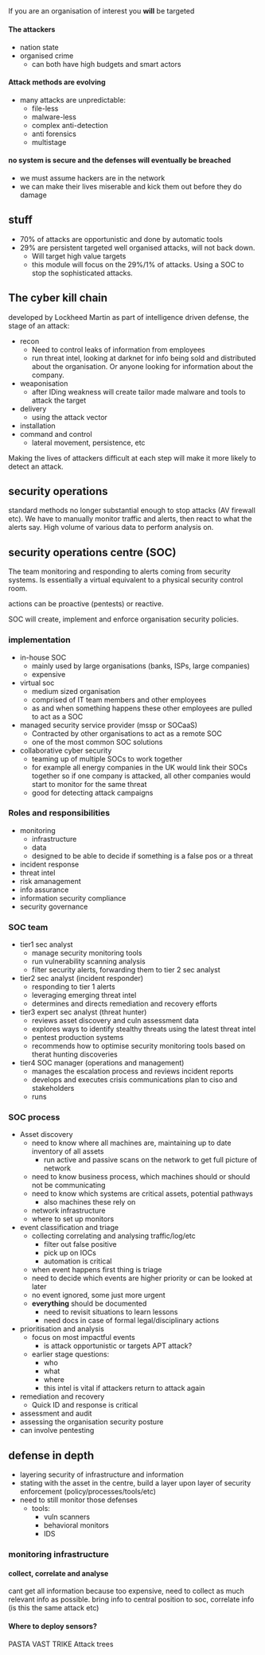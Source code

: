 ## 

If you are an organisation of interest you **will** be targeted

#### The attackers
-	nation state
-	organised crime
	-	can both have high budgets and smart actors

#### Attack methods are evolving
-	many attacks are unpredictable:
	-	file-less
	-	malware-less
	-	complex anti-detection
	-	anti forensics
	-	multistage
	
#### no system is secure and the defenses will eventually be breached
- we must assume hackers are in the network
- we can make their lives miserable and kick them out before they do damage

## stuff

-	70% of attacks are opportunistic and done by automatic tools
-	29% are persistent targeted well organised attacks, will not back down.
	-	Will target high value targets
	-	this module will focus on the 29%/1% of attacks. Using a SOC to stop the sophisticated attacks.

## The cyber kill chain

developed by Lockheed Martin as part of intelligence driven defense, the stage of an attack:
-	recon
	-	Need to control leaks of information from employees
	-	run threat intel, looking at darknet for info being sold and distributed about the organisation. Or anyone looking for information about the company.
-	weaponisation
	-	after IDing weakness will create tailor made malware and tools to attack the target
-	delivery
	-	using the attack vector
-	installation
-	command and control
	-	lateral movement, persistence, etc

Making the lives of attackers difficult at each step will make it more likely to detect an attack.

## security operations

standard methods no longer substantial enough to stop attacks (AV firewall etc).
We have to manually monitor traffic and alerts, then react to what the alerts say.
High volume of various data to perform analysis on.

## security operations centre (SOC)

The team monitoring and responding to alerts coming from security systems. Is essentially a virtual equivalent to a physical security control room.

actions can be proactive (pentests) or reactive.

SOC will create, implement and enforce organisation security policies.

### implementation

-	in-house SOC
	-	mainly used by large organisations (banks, ISPs, large companies)
	-	expensive
-	virtual soc
	-	medium sized organisation
	-	comprised of IT team members and other employees
	-	as and when something happens these other employees are pulled to act as a SOC
-	managed security service provider (mssp or SOCaaS)
	-	Contracted by other organisations to act as a remote SOC
	-	one of the most common SOC solutions
-	collaborative cyber security
	-	teaming up of multiple SOCs to work together
	-	for example all energy companies in the UK would link their SOCs together so if one company is attacked, all other companies would start to monitor for the same threat
	-	good for detecting attack campaigns

### Roles and responsibilities

-	monitoring
	-	infrastructure
	-	data
	-	designed to be able to decide if something is a false pos or a threat
-	incident response
-	threat intel
-	risk amanagement
-	info assurance
-	information security compliance
-	security governance

### SOC team

-	tier1 sec analyst
	-	manage security monitoring tools
	-	run vulnerability scanning analysis
	-	filter security alerts, forwarding them to tier 2 sec analyst
-	tier2 sec analyst (incident responder)
	-	responding to tier 1 alerts
	-	leveraging emerging threat intel
	-	determines and directs remediation and recovery efforts
-	tier3 expert sec analyst (threat hunter)
	-	reviews asset discovery and culn assessment data
	-	explores ways to identify stealthy threats using the latest threat intel
	-	pentest production systems
	-	recommends how to optimise security monitoring tools based on therat hunting discoveries
-	tier4 SOC manager (operations and management)
	-	manages the escalation process and reviews incident reports
	-	develops and executes crisis communications plan to ciso and stakeholders
	-	runs

### SOC process

- Asset discovery
	- need to know where all machines are, maintaining up to date inventory of all assets
		- run active and passive scans on the network to get full picture of network
	- need to know business process, which machines should or should not be communicating
	- need to know which systems are critical assets, potential pathways 
		- also machines these rely on
	- network infrastructure
	- where to set up monitors
- event classification and triage
	- collecting correlating and analysing traffic/log/etc
		- filter out false positive
		- pick up on IOCs
		- automation is critical
	- when event happens first thing is triage
	- need to decide which events are higher priority or can be looked at later
	- no event ignored, some just more urgent
	- **everything** should be documented
		- need to revisit situations to learn lessons
		- need docs in case of formal legal/disciplinary actions
-	prioritisation and analysis
	-	focus on most impactful events
		-	is attack opportunistic or targets APT attack?
	-	earlier stage questions:
		-	who
		-	what
		-	where
		-	this intel is vital if attackers return to attack again
-	remediation and recovery
	-	Quick ID and response is critical
-	assessment and audit
-	assessing the organisation security posture
-	can involve pentesting

## defense in depth

-	layering security of infrastructure and information
-	stating with the asset in the centre, build a layer upon layer of security enforcement (policy/processes/tools/etc)
-	need to still monitor those defenses
	-	tools:
		-	vuln scanners
		-	behavioral monitors
		-	IDS

### monitoring infrastructure

#### collect, correlate and analyse
cant get all information because too expensive, need to collect as much relevant info as possible. bring info to central position to soc, correlate info (is this the same attack etc)


#### Where to deploy sensors?

PASTA
VAST
TRIKE
Attack trees

